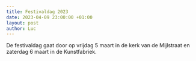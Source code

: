 ```yaml
---
title: Festivaldag 2023
date: 2023-04-09 23:00:00 +01:00
layout: post
author: Luc
---
```



<p>De festivaldag gaat door op vrijdag 5 maart in de kerk van de Mijlstraat en zaterdag 6 maart in de Kunstfabriek.</p>
